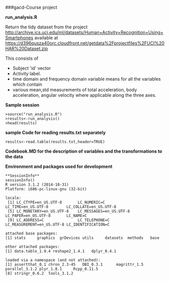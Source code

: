 ###gacd-Course project

**run_analysis.R**


Return the tidy dataset from the project
http://archive.ics.uci.edu/ml/datasets/Human+Activity+Recognition+Using+Smartphones
available at https://d396qusza40orc.cloudfront.net/getdata%2Fprojectfiles%2FUCI%20HAR%20Dataset.zip


This consists  of 

* Subject 'id' vector
* Activity label.
* time domain and frequency domain variable means for all the variables which contain
* various mean,std measurements of total acceleration, body acceleration, angular velocity
 where applicable along the three axes.
 
 
__Sample session__


```
>source("run_analysis.R")
>results<-run_analysis()
>head(results)
```

**sample Code for reading results.txt separately**
```
results<-read.table(results.txt,header=TRUE)
```

**Codebook.MD for the description of variables and the transformations to the data**

**Environment and packages used for development**
```
**SessionInfo**
sessionInfo()
R version 3.1.2 (2014-10-31)
Platform: i686-pc-linux-gnu (32-bit)

locale:
 [1] LC_CTYPE=en_US.UTF-8       LC_NUMERIC=C               LC_TIME=en_US.UTF-8        LC_COLLATE=en_US.UTF-8    
 [5] LC_MONETARY=en_US.UTF-8    LC_MESSAGES=en_US.UTF-8    LC_PAPER=en_US.UTF-8       LC_NAME=C                 
 [9] LC_ADDRESS=C               LC_TELEPHONE=C             LC_MEASUREMENT=en_US.UTF-8 LC_IDENTIFICATION=C       

attached base packages:
[1] stats     graphics  grDevices utils     datasets  methods   base     

other attached packages:
[1] data.table_1.9.4 reshape2_1.4.1   dplyr_0.4.1     

loaded via a namespace (and not attached):
[1] assertthat_0.1 chron_2.3-45   DBI_0.3.1      magrittr_1.5   parallel_3.1.2 plyr_1.8.1     Rcpp_0.11.5   
[8] stringr_0.6.2  tools_3.1.2 
```

